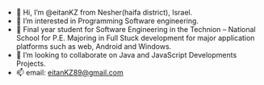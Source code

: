 - 👋 Hi, I’m @eitanKZ from Nesher(haifa district), Israel.
- 👀 I’m interested in Programming Software engineering.
- 🌱 Final year student for Software Engineering in the Technion – National School for P.E. Majoring in
      Full Stuck development for major application platforms such as web, Android and Windows. 
- 💞️ I’m looking to collaborate on Java and JavaScript Developments Projects.
- 📫 email: eitanKZ89@gmail.com


